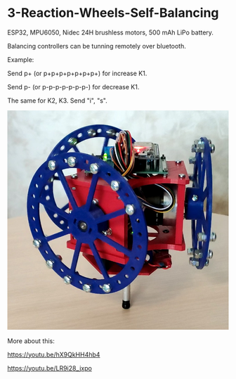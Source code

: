 # 3-Reaction-Wheels-Self-Balancing

ESP32, MPU6050, Nidec 24H brushless motors, 500 mAh LiPo battery.

Balancing controllers can be tunning remotely over bluetooth.

Example:

Send p+ (or p+p+p+p+p+p+p+) for increase K1.

Send p- (or p-p-p-p-p-p-p-) for decrease K1.

The same for K2, K3. Send "i", "s".

<img src="/pictures/3-wheel1.jpg" alt="3-Reaction-Wheels-Self-Balancing"/>
 
More about this:

https://youtu.be/hX9QkHH4hb4

https://youtu.be/LR9i28_jxpo
